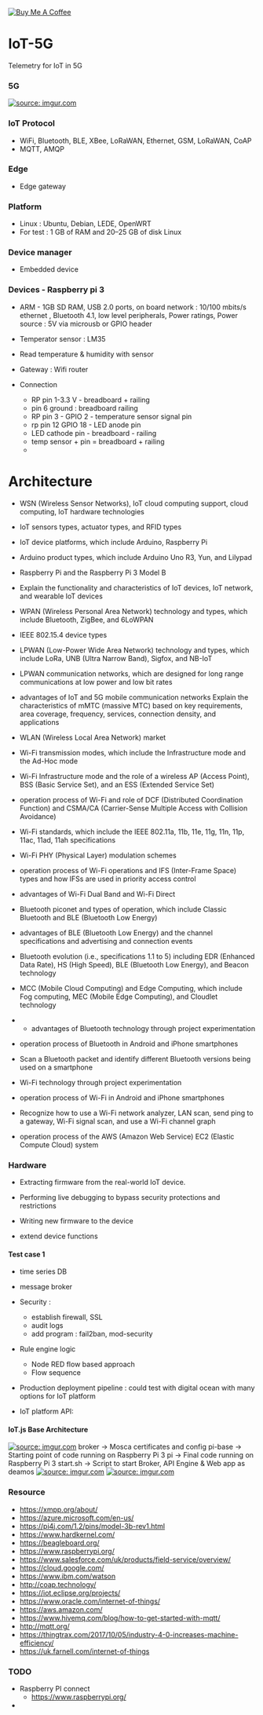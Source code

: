 <a href="https://www.buymeacoffee.com/hientech" target="_blank"><img src="https://img.shields.io/badge/-buy_me_a%C2%A0coffee-gray?logo=buy-me-a-coffee" alt="Buy Me A Coffee"></a>
  <br>
# IoT-5G

Telemetry for IoT in 5G


### 5G 

<a href="https://imgur.com/bBhyTnS"><img src="https://i.imgur.com/bBhyTnS.jpg" title="source: imgur.com" /></a>


### IoT Protocol 
+ WiFi, Bluetooth, BLE, XBee, LoRaWAN, Ethernet, GSM, LoRaWAN, CoAP
+ MQTT, AMQP
### Edge 
+ Edge gateway 



### Platform 
+ Linux : Ubuntu, Debian, LEDE, OpenWRT 
+ For test : 1 GB of RAM and 20–25 GB of disk Linux 


### Device manager 
+ Embedded device 

### Devices - Raspberry pi 3
- ARM - 1GB SD RAM, USB 2.0 ports, on board network : 10/100 mbits/s ethernet , Bluetooth 4.1, low level peripherals, Power ratings, Power source : 5V via microusb or GPIO header 
- Temperator sensor : LM35 
- Read temperature & humidity with sensor 
- Gateway : Wifi router 

- Connection 
    - RP pin 1-3.3 V - breadboard + railing 
    - pin 6 ground : breadboard railing 
    - RP pin 3 - GPIO 2 - temperature sensor signal pin 
    - rp pin 12  GPIO 18 - LED anode pin 
    - LED cathode pin - breadboard - railing 
    - temp sensor + pin = breadboard + railing 
    - 

# Architecture 
- WSN (Wireless Sensor Networks), IoT cloud computing support, cloud computing, IoT hardware technologies
- IoT sensors types, actuator types, and RFID types
- IoT device platforms, which include Arduino, Raspberry Pi
- Arduino product types, which include Arduino Uno R3, Yun, and Lilypad
- Raspberry Pi and the Raspberry Pi 3 Model B

- Explain the functionality and characteristics of IoT devices, IoT network, and wearable IoT devices
- WPAN (Wireless Personal Area Network) technology and types, which include Bluetooth, ZigBee, and 6LoWPAN
- IEEE 802.15.4 device types
- LPWAN (Low-Power Wide Area Network) technology and types, which include LoRa, UNB (Ultra Narrow Band), Sigfox, and NB-IoT
- LPWAN communication networks, which are designed for long range communications at low power and low bit rates
- advantages of IoT and 5G mobile communication networks
Explain the characteristics of mMTC (massive MTC) based on key requirements, area coverage, frequency, services, connection density, and applications

- WLAN (Wireless Local Area Network) market
- Wi-Fi transmission modes, which include the Infrastructure mode and the Ad-Hoc mode
- Wi-Fi Infrastructure mode and the role of a wireless AP (Access Point), BSS (Basic Service Set), and an ESS (Extended Service Set)
- operation process of Wi-Fi and role of DCF (Distributed Coordination Function) and CSMA/CA (Carrier-Sense Multiple Access with Collision Avoidance)
- Wi-Fi standards, which include the IEEE 802.11a, 11b, 11e, 11g, 11n, 11p, 11ac, 11ad, 11ah specifications
- Wi-Fi PHY (Physical Layer) modulation schemes
- operation process of Wi-Fi operations and IFS (Inter-Frame Space) types and how IFSs are used in priority access control
- advantages of Wi-Fi Dual Band and Wi-Fi Direct


- Bluetooth piconet and types of operation, which include Classic Bluetooth and BLE (Bluetooth Low Energy)
- advantages of BLE (Bluetooth Low Energy) and the channel specifications and advertising and connection events
- Bluetooth evolution (i.e., specifications 1.1 to 5) including EDR (Enhanced Data Rate), HS (High Speed), BLE (Bluetooth Low Energy), and Beacon technology

- MCC (Mobile Cloud Computing) and Edge Computing, which include Fog computing, MEC (Mobile Edge Computing), and Cloudlet technology


- - advantages of Bluetooth technology through project experimentation
- operation process of Bluetooth in Android and iPhone smartphones
- Scan a Bluetooth packet and identify different Bluetooth versions being used on a smartphone
- Wi-Fi technology through project experimentation
- operation process of Wi-Fi in Android and iPhone smartphones
- Recognize how to use a Wi-Fi network analyzer, LAN scan, send ping to a gateway, Wi-Fi signal scan, and use a Wi-Fi channel graph
- operation process of the AWS (Amazon Web Service) EC2 (Elastic Compute Cloud) system



### Hardware
- Extracting firmware from the real-world IoT device.
- Performing live debugging to bypass security protections and restrictions

- Writing new firmware to the device
- extend device functions






#### Test case 1 
+ time series DB 
+ message broker
+ Security : 
  + establish firewall, SSL 
  + audit logs 
  + add program : fail2ban, mod-security 
+ Rule engine logic 
  + Node RED flow based approach 
  + Flow sequence 
  
+ Production deployment pipeline : could test with digital ocean with many options for IoT platform 
  
+ IoT platform API: 




#### IoT.js Base Architecture
<a href="https://imgur.com/rlY8bZn"><img src="https://i.imgur.com/rlY8bZn.png" title="source: imgur.com" /></a>
broker -> Mosca certificates and config
pi-base -> Starting point of code running on Raspberry Pi 3
pi -> Final code running on Raspberry Pi 3
start.sh -> Script to start Broker, API Engine & Web app as deamos
<a href="https://imgur.com/x3eprZM"><img src="https://i.imgur.com/x3eprZM.png" title="source: imgur.com" /></a>
<a href="https://imgur.com/GpwTa8q"><img src="https://i.imgur.com/GpwTa8q.png" title="source: imgur.com" /></a>



### Resource 
- https://xmpp.org/about/
- https://azure.microsoft.com/en-us/
- https://pi4j.com/1.2/pins/model-3b-rev1.html
- https://www.hardkernel.com/
- https://beagleboard.org/
- https://www.raspberrypi.org/
- https://www.salesforce.com/uk/products/field-service/overview/
- https://cloud.google.com/
- https://www.ibm.com/watson
- http://coap.technology/
- https://iot.eclipse.org/projects/
- https://www.oracle.com/internet-of-things/
- https://aws.amazon.com/
- https://www.hivemq.com/blog/how-to-get-started-with-mqtt/
- http://mqtt.org/
- https://thingtrax.com/2017/10/05/industry-4-0-increases-machine-efficiency/
- https://uk.farnell.com/internet-of-things



### TODO 
- Raspberry PI connect 
    - https://www.raspberrypi.org/
- 
